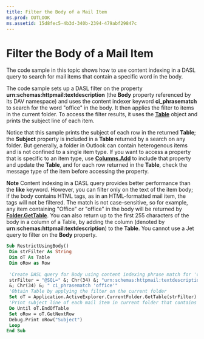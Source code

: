```yaml
---
title: Filter the Body of a Mail Item
ms.prod: OUTLOOK
ms.assetid: 15d8fec5-4b3d-340b-2394-479abf29847c
---
```



# Filter the Body of a Mail Item

The code sample in this topic shows how to use content indexing in a DASL query to search for mail items that contain a specific word in the body. 

The code sample sets up a DASL filter on the property  **urn:schemas:httpmail:textdescription** (the **Body** property referenced by its DAV namespace) and uses the content indexer keyword **ci_phrasematch** to search for the word "office" in the body. It then applies the filter to items in the current folder. To access the filter results, it uses the **[Table](table-object-outlook.md)** object and prints the subject line of each item.

Notice that this sample prints the subject of each row in the returned  **Table**; the  **Subject** property is included in a **Table** returned by a search on any folder. But generally, a folder in Outlook can contain heterogenous items and is not confined to a single item type. If you want to access a property that is specific to an item type, use **[Columns.Add](columns-add-method-outlook.md)** to include that property and update the **Table**, and for each row returned in the  **Table**, check the message type of the item before accessing the property.


 **Note**  Content indexing in a DASL query provides better performance than the  **like** keyword. However, you can filter only on the text of the item body; if the body contains HTML tags, as in an HTML-formatted mail item, the tags will not be filtered. The match is not case-sensitive, so for example, any item containing "Office" or "office" in the body will be returned by **[Folder.GetTable](folder-gettable-method-outlook.md)**. You can also return up to the first 255 characters of the body in a column of a Table, by adding the column (denoted by  **urn:schemas:httpmail:textdescription**) to the  **Table**. You cannot use a Jet query to filter on the  **Body** property.




```vb
Sub RestrictUsingBody() 
 Dim strFilter As String 
 Dim oT As Table 
 Dim oRow as Row 
 
 'Create DASL query for Body using content indexing phrase match for 'office' 
 strFilter = "@SQL=" &; Chr(34) &; "urn:schemas:httpmail:textdescription" _ 
 &; Chr(34) &; " ci_phrasematch 'office'" 
 'Obtain Table by applying the filter on the current folder 
 Set oT = Application.ActiveExplorer.CurrentFolder.GetTable(strFilter) 
 'Print subject line of each mail item in current folder that contains 'office' in the body 
 Do Until oT.EndOfTable 
 Set oRow = oT.GetNextRow 
 Debug.Print oRow("Subject") 
 Loop 
End Sub
```



